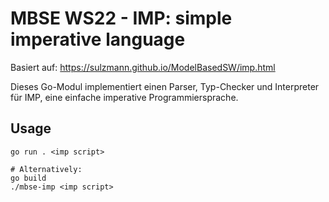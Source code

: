 # MBSE WS22 - IMP: simple imperative language

Basiert auf: https://sulzmann.github.io/ModelBasedSW/imp.html

Dieses Go-Modul implementiert einen Parser, Typ-Checker und Interpreter für IMP, eine einfache imperative Programmiersprache.

## Usage
```
go run . <imp script>

# Alternatively:
go build
./mbse-imp <imp script>
```

